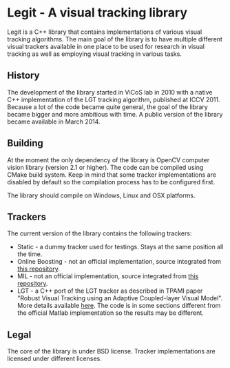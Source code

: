 Legit - A visual tracking library
=================================

Legit is a C++ library that contains implementations of various visual tracking algorithms. The main goal of the library is to have multiple different visual trackers available in one place to be used for research in visual tracking as well as employing visual tracking in various tasks.

History
-------

The development of the library started in ViCoS lab in 2010 with a native C++ implementation of the LGT tracking algorithm, published at ICCV 2011. Because a lot of the code became quite general, the goal of the library became bigger and more ambitious with time. A public version of the library became available in March 2014.

Building
--------

At the moment the only dependency of the library is OpenCV computer vision library (version 2.1 or higher). The code can be compiled using CMake build system. Keep in mind that some tracker implementations are disabled by default so the compilation process has to be configured first.

The library should compile on Windows, Linux and OSX platforms.

Trackers
--------

The current version of the library contains the following trackers:

* Static - a dummy tracker used for testings. Stays at the same position all the time.
* Online Boosting - not an official implementation, source integrated from [this repository](https://github.com/opencv-gsoc/gsoc11_tracking).
* MIL - not an official implementation, source integrated from [this repository](https://github.com/opencv-gsoc/gsoc11_tracking).
* LGT - a C++ port of the LGT tracker as described in TPAMI paper "Robust Visual Tracking using an Adaptive Coupled-layer Visual Model". More details available [here](http://www.vicos.si/Research/LocalGlobalTracking). The code is in some sections different from the official Matlab implementation so the results may be different.

Legal
-----

The core of the library is under BSD license. Tracker implementations are licensed under different licenses.
